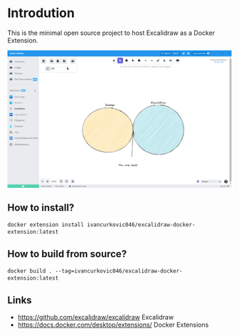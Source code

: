 # Introdution

This is the minimal open source project to host Excalidraw as a Docker Extension.

![Screenshot](screenshot.png)


## How to install?

```
docker extension install ivancurkovic046/excalidraw-docker-extension:latest
``` 


## How to build from source?
```
docker build . --tag=ivancurkovic046/excalidraw-docker-extension:latest
```

## Links
- https://github.com/excalidraw/excalidraw Excalidraw
- https://docs.docker.com/desktop/extensions/ Docker Extensions
